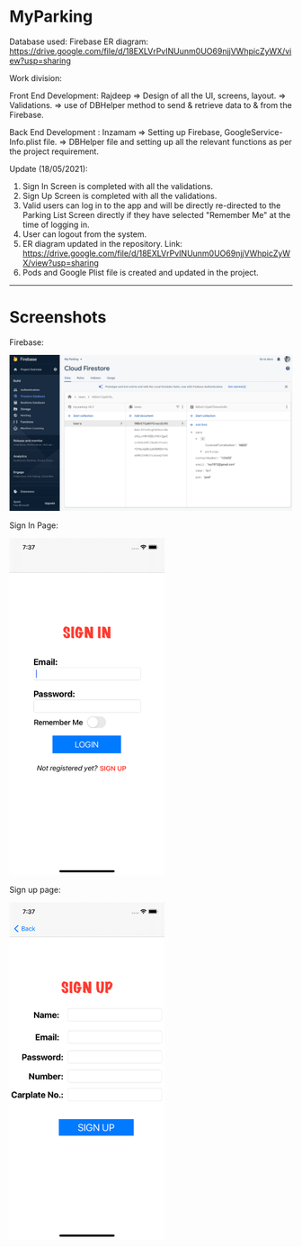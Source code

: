 # MyParking

Database used: Firebase
ER diagram: https://drive.google.com/file/d/18EXLVrPvINUunm0UO69njjVWhpicZyWX/view?usp=sharing

Work division:

Front End Development: Rajdeep
    => Design of all the UI, screens, layout.
    => Validations.
    => use of DBHelper method to send & retrieve data to & from the Firebase.
    
Back End Development : Inzamam
    => Setting up Firebase, GoogleService-Info.plist file.
    => DBHelper file and setting up all the relevant functions as per the project requirement.
    
Update (18/05/2021):

1. Sign In Screen is completed with all the validations.
2. Sign Up Screen is completed with all the validations.
3. Valid users can log in to the app and will be directly re-directed to the Parking List Screen directly if they have selected "Remember Me" at the time of logging in.
4. User can logout from the system.
5. ER diagram updated in the repository. Link: https://drive.google.com/file/d/18EXLVrPvINUunm0UO69njjVWhpicZyWX/view?usp=sharing
6. Pods and Google Plist file is created and updated in the project.

----------------------------------------------------------------------------------------------------------------------------------------
# Screenshots

Firebase:

<img src="Screenshots/Screenshot%202021-05-18%20at%208.25.24%20PM.jpg" >

Sign In Page:

<img src="Screenshots/Simulator%20Screen%20Shot%20-%20iPhone%2011%20-%202021-05-18%20at%2019.37.30.png" width="276" height="599" >

Sign up page:

<img src="Screenshots/Simulator%20Screen%20Shot%20-%20iPhone%2011%20-%202021-05-18%20at%2019.37.33.png" width="276" height="599" >

